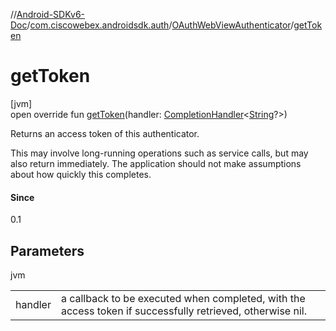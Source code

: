 //[Android-SDKv6-Doc](../../../index.md)/[com.ciscowebex.androidsdk.auth](../index.md)/[OAuthWebViewAuthenticator](index.md)/[getToken](get-token.md)

# getToken

[jvm]\
open override fun [getToken](get-token.md)(handler: [CompletionHandler](../../com.ciscowebex.androidsdk/-completion-handler/index.md)&lt;[String](https://kotlinlang.org/api/latest/jvm/stdlib/kotlin/-string/index.html)?&gt;)

Returns an access token of this authenticator.

This may involve long-running operations such as service calls, but may also return immediately. The application should not make assumptions about how quickly this completes.

#### Since

0.1

## Parameters

jvm

| | |
|---|---|
| handler | a callback to be executed when completed, with the access token if successfully retrieved, otherwise nil. |
